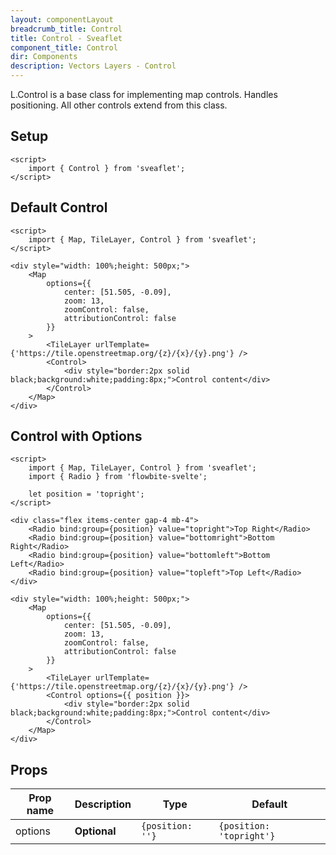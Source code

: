 ```yaml
---
layout: componentLayout
breadcrumb_title: Control
title: Control - Sveaflet
component_title: Control
dir: Components
description: Vectors Layers - Control
---
```


L.Control is a base class for implementing map controls. Handles positioning. All other controls extend from this class.

## Setup

```svelte example csr hideOutput
<script>
	import { Control } from 'sveaflet';
</script>
```

## Default Control

```svelte example csr
<script>
	import { Map, TileLayer, Control } from 'sveaflet';
</script>

<div style="width: 100%;height: 500px;">
	<Map
		options={{
			center: [51.505, -0.09],
			zoom: 13,
			zoomControl: false,
			attributionControl: false
		}}
	>
		<TileLayer urlTemplate={'https://tile.openstreetmap.org/{z}/{x}/{y}.png'} />
		<Control>
			<div style="border:2px solid black;background:white;padding:8px;">Control content</div>
		</Control>
	</Map>
</div>
```

## Control with Options

```svelte example csr
<script>
	import { Map, TileLayer, Control } from 'sveaflet';
	import { Radio } from 'flowbite-svelte';

	let position = 'topright';
</script>

<div class="flex items-center gap-4 mb-4">
	<Radio bind:group={position} value="topright">Top Right</Radio>
	<Radio bind:group={position} value="bottomright">Bottom Right</Radio>
	<Radio bind:group={position} value="bottomleft">Bottom Left</Radio>
	<Radio bind:group={position} value="topleft">Top Left</Radio>
</div>

<div style="width: 100%;height: 500px;">
	<Map
		options={{
			center: [51.505, -0.09],
			zoom: 13,
			zoomControl: false,
			attributionControl: false
		}}
	>
		<TileLayer urlTemplate={'https://tile.openstreetmap.org/{z}/{x}/{y}.png'} />
		<Control options={{ position }}>
			<div style="border:2px solid black;background:white;padding:8px;">Control content</div>
		</Control>
	</Map>
</div>
```

## Props

| Prop name | Description  | Type             | Default                  |
| --------- | ------------ | ---------------- | ------------------------ |
| options   | **Optional** | `{position: ''}` | `{position: 'topright'}` |
